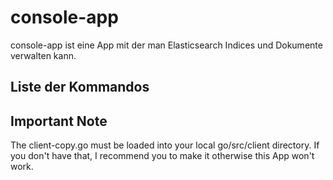 # console-app

console-app ist eine App mit der man Elasticsearch Indices und Dokumente verwalten kann.

## Liste der Kommandos

<!-- - newind
- newmap
- newdoc
- updoc
- upmap
- delind
- deldoc
- readdoc
- version -->

## Important Note

The client-copy.go must be loaded into your local go/src/client directory. If you don't have that, I recommend you to make it otherwise this App won't work.
